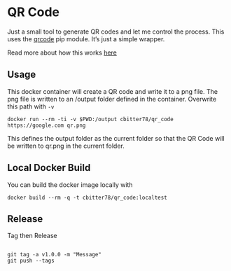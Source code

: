 # QR Code

Just a small tool to generate QR codes and let me control the process.  This uses the [qrcode](https://pypi.org/project/qrcode/) pip module.  It’s just a simple wrapper.

Read more about how this works [here](https://github.com/lincolnloop/python-qrcode)

## Usage

This docker container will create a QR code and write it to a png file.  The png file is written to an /output folder defined in the container.  Overwrite this path with `-v`

```shell
docker run --rm -ti -v $PWD:/output cbitter78/qr_code https://google.com qr.png
```
This defines the output folder as the current folder so that the QR Code will be written to qr.png in the current folder.

## Local Docker Build

You can build the docker image locally with 

```shell
docker build --rm -q -t cbitter78/qr_code:localtest
```

## Release

Tag then Release

```shell

git tag -a v1.0.0 -m "Message"
git push --tags


```